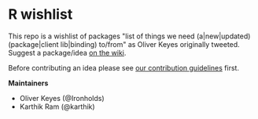 # R wishlist

This repo is a wishlist of packages "list of things we need (a|new|updated) (package|client lib|binding) to/from" as Oliver Keyes originally tweeted. Suggest a package/idea [on the wiki](https://github.com/ropensci/wishlist/wiki).

Before contributing an idea please see [our contribution guidelines](contributing.md) first.

__Maintainers__  
* Oliver Keyes (@Ironholds)  
* Karthik Ram (@karthik)  

